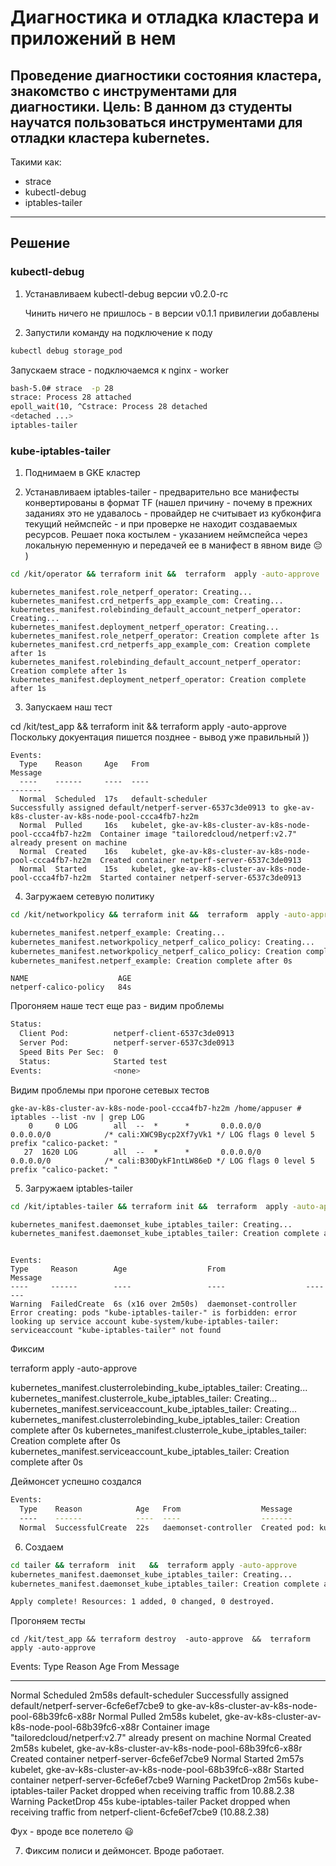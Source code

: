 # Диагностика и отладка кластера и приложений в нем

## Проведение диагностики состояния кластера, знакомство с инструментами для диагностики. Цель: В данном дз студенты научатся пользоваться инструментами для отладки кластера kubernetes.  

Такими как:  
* strace
* kubectl-debug
* iptables-tailer

---
## Решение

### kubectl-debug
1. Устанавливаем kubectl-debug версии v0.2.0-rc

    Чинить ничего не пришлось - в версии v0.1.1 привилегии добавлены

2. Запустили команду на подключение к поду

``` sh
kubectl debug storage_pod
```

Запускаем strace - подключаемся к nginx - worker

``` sh
bash-5.0# strace  -p 28
strace: Process 28 attached
epoll_wait(10, ^Cstrace: Process 28 detached
<detached ...>
iptables-tailer
```
### kube-iptables-tailer

1. Поднимаем в GKE кластер

2. Устанавливаем iptables-tailer - предварительно все манифесты конвертированы в формат TF (нашел причину - почему в прежних заданиях это не удавалось - провайдер не считывает из кубконфига текущий неймспейс - и при проверке не находит создаваемых ресурсов. Решает пока костылем - указанием неймспейса через локальную переменную и передачей ее в манифест в явном виде 😔 )

``` sh
cd /kit/operator && terraform init &&  terraform  apply -auto-approve  
```

```
kubernetes_manifest.role_netperf_operator: Creating...
kubernetes_manifest.crd_netperfs_app_example_com: Creating...
kubernetes_manifest.rolebinding_default_account_netperf_operator: Creating...
kubernetes_manifest.deployment_netperf_operator: Creating...
kubernetes_manifest.role_netperf_operator: Creation complete after 1s
kubernetes_manifest.crd_netperfs_app_example_com: Creation complete after 1s
kubernetes_manifest.rolebinding_default_account_netperf_operator: Creation complete after 1s
kubernetes_manifest.deployment_netperf_operator: Creation complete after 1s
```

3. Запускаем наш тест

cd /kit/test_app && terraform init &&  terraform  apply -auto-approve  
Поскольку докуентация пишется позднее - вывод уже правильный ))

```
Events:
  Type    Reason     Age   From                                                        Message
  ----    ------     ----  ----                                                        -------
  Normal  Scheduled  17s   default-scheduler                                           Successfully assigned default/netperf-server-6537c3de0913 to gke-av-k8s-cluster-av-k8s-node-pool-ccca4fb7-hz2m
  Normal  Pulled     16s   kubelet, gke-av-k8s-cluster-av-k8s-node-pool-ccca4fb7-hz2m  Container image "tailoredcloud/netperf:v2.7" already present on machine
  Normal  Created    16s   kubelet, gke-av-k8s-cluster-av-k8s-node-pool-ccca4fb7-hz2m  Created container netperf-server-6537c3de0913
  Normal  Started    15s   kubelet, gke-av-k8s-cluster-av-k8s-node-pool-ccca4fb7-hz2m  Started container netperf-server-6537c3de0913
```




4. Загружаем сетевую политику

``` sh
cd /kit/networkpolicy && terraform init &&  terraform  apply -auto-approve  

kubernetes_manifest.netperf_example: Creating...
kubernetes_manifest.networkpolicy_netperf_calico_policy: Creating...
kubernetes_manifest.networkpolicy_netperf_calico_policy: Creation complete after 0s
kubernetes_manifest.netperf_example: Creation complete after 0s
```

```
NAME                    AGE
netperf-calico-policy   84s
```

Прогоняем наше тест еще раз - видим проблемы

``` sh
Status:
  Client Pod:          netperf-client-6537c3de0913
  Server Pod:          netperf-server-6537c3de0913
  Speed Bits Per Sec:  0
  Status:              Started test
Events:                <none>
```

Видим проблемы при прогоне сетевых тестов

```
gke-av-k8s-cluster-av-k8s-node-pool-ccca4fb7-hz2m /home/appuser # iptables --list -nv | grep LOG
    0     0 LOG        all  --  *      *       0.0.0.0/0            0.0.0.0/0            /* cali:XWC9Bycp2Xf7yVk1 */ LOG flags 0 level 5 prefix "calico-packet: "
   27  1620 LOG        all  --  *      *       0.0.0.0/0            0.0.0.0/0            /* cali:B30DykF1ntLW86eD */ LOG flags 0 level 5 prefix "calico-packet: "
```

5. Загружаем iptables-tailer

``` sh
cd /kit/iptables-tailer && terraform init &&  terraform  apply -auto-approve  

kubernetes_manifest.daemonset_kube_iptables_tailer: Creating...
kubernetes_manifest.daemonset_kube_iptables_tailer: Creation complete after 0s
```

```

Events:
Type     Reason        Age                  From                  Message
----     ------        ----                 ----                  -------
Warning  FailedCreate  6s (x16 over 2m50s)  daemonset-controller  Error creating: pods "kube-iptables-tailer-" is forbidden: error looking up service account kube-system/kube-iptables-tailer: serviceaccount "kube-iptables-tailer" not found

```

Фиксим

terraform apply -auto-approve  

kubernetes_manifest.clusterrolebinding_kube_iptables_tailer: Creating...
kubernetes_manifest.clusterrole_kube_iptables_tailer: Creating...
kubernetes_manifest.serviceaccount_kube_iptables_tailer: Creating...
kubernetes_manifest.clusterrolebinding_kube_iptables_tailer: Creation complete after 0s
kubernetes_manifest.clusterrole_kube_iptables_tailer: Creation complete after 0s
kubernetes_manifest.serviceaccount_kube_iptables_tailer: Creation complete after 0s

Деймонсет успешно создался 

``` sh
Events:
  Type    Reason            Age   From                  Message
  ----    ------            ----  ----                  -------
  Normal  SuccessfulCreate  22s   daemonset-controller  Created pod: kube-iptables-tailer-xc9tv
```

6.  Создаем

``` sh
cd tailer && terraform  init   &&  terraform apply -auto-approve        
kubernetes_manifest.daemonset_kube_iptables_tailer: Creating...
kubernetes_manifest.daemonset_kube_iptables_tailer: Creation complete after 1s

Apply complete! Resources: 1 added, 0 changed, 0 destroyed.
```

Прогоняем тесты

```
cd /kit/test_app && terraform destroy  -auto-approve  &&  terraform  apply -auto-approve  
```

Events:
  Type     Reason      Age    From                                                        Message
  ----     ------      ----   ----                                                        -------
  Normal   Scheduled   2m58s  default-scheduler                                           Successfully assigned default/netperf-server-6cfe6ef7cbe9 to gke-av-k8s-cluster-av-k8s-node-pool-68b39fc6-x88r
  Normal   Pulled      2m58s  kubelet, gke-av-k8s-cluster-av-k8s-node-pool-68b39fc6-x88r  Container image "tailoredcloud/netperf:v2.7" already present on machine
  Normal   Created     2m58s  kubelet, gke-av-k8s-cluster-av-k8s-node-pool-68b39fc6-x88r  Created container netperf-server-6cfe6ef7cbe9
  Normal   Started     2m57s  kubelet, gke-av-k8s-cluster-av-k8s-node-pool-68b39fc6-x88r  Started container netperf-server-6cfe6ef7cbe9
  Warning  PacketDrop  2m56s  kube-iptables-tailer                                        Packet dropped when receiving traffic from 10.88.2.38
  Warning  PacketDrop  45s    kube-iptables-tailer                                        Packet dropped when receiving traffic from netperf-client-6cfe6ef7cbe9 (10.88.2.38)


  Фух - вроде все полетело 😃

7. Фиксим полиси и деймонсет. Вроде работает.